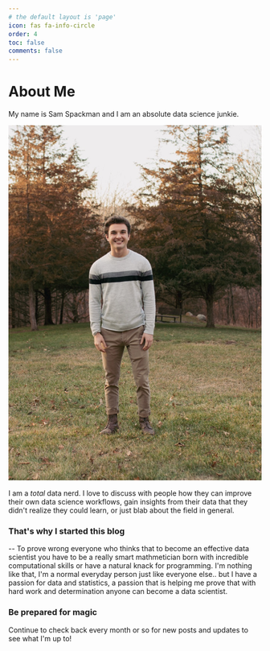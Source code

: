 ```yaml
---
# the default layout is 'page'
icon: fas fa-info-circle
order: 4
toc: false
comments: false
---
```




# About Me

My name is Sam Spackman and I am an absolute data science junkie.

<img src="https://github.com/sspackman99/sspackman99.github.io/raw/main/assets/images/About_pics/Self.jpeg" alt="" style="width:800px;"/>

I am a *total* data nerd. I love to discuss with people how they can improve their own data science workflows, gain insights from their data that they didn't realize they could learn, or just blab about the field in general.

### That's why I started this blog

-- To prove wrong everyone who thinks that to become an effective data scientist you have to be a really smart mathmetician born with incredible computational skills or have a natural knack for programming. I'm nothing like that, I'm a normal everyday person just like everyone else.. but I have a passion for data and statistics, a passion that is helping me prove that with hard work and determination anyone can become a data scientist.

### Be prepared for magic

Continue to check back every month or so for new posts and updates to see what I'm up to!
